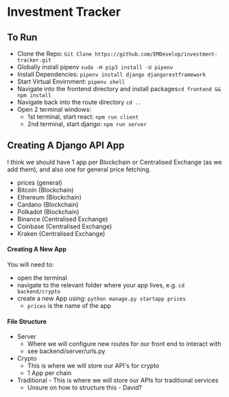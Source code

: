 # Investment Tracker

## To Run

- Clone the Repo: `Git Clone https://github.com/EMDevelop/investment-tracker.git`
- Globally install pipenv `sudo -H pip3 install -U pipenv`
- Install Dependencies: `pipenv install django djangorestframework`
- Start Virtual Envirnment: `pipenv shell`
- Navigate into the frontend directory and install packages`cd frontend && npm install`
- Navigate back into the route directory `cd ..`
- Open 2 terminal windows:
  - 1st terminal, start react: `npm run client`
  - 2nd terminal, start django: `npm run server`

## Creating A Django API App

I think we should have 1 app per Blockchain or Centralised Exchange (as we add them), and also one for general price fetching.

- prices (general)
- Bitcoin (Blockchain)
- Ethereum (Blockchain)
- Cardano (Blockchain)
- Polkadot (Blockchain)
- Binance (Centralised Exchange)
- Coinbase (Centralised Exchange)
- Kraken (Centralised Exchange)

#### Creating A New App

You will need to:

- open the terminal
- navigate to the relevant folder where your app lives, e.g. `cd backend/crypto`
- create a new App using: `python manage.py startapp prices`
  - `prices` is the name of the app

#### File Structure

- Server
  - Where we will configure new routes for our front end to interact with
  - see backend/server/urls.py
- Crypto
  - This is where we will store our API's for crypto
  - 1 App per chain
- Traditional - This is where we will store our APIs for traditional services
  - Unsure on how to structure this - David?
